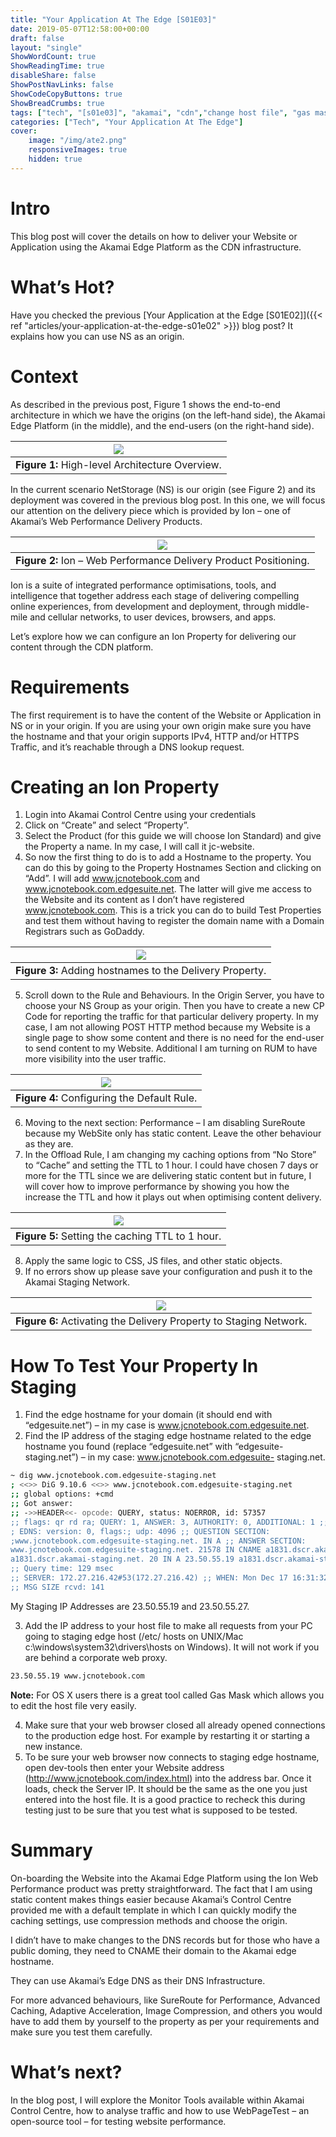 ```yaml
---
title: "Your Application At The Edge [S01E03]"
date: 2019-05-07T12:58:00+00:00
draft: false
layout: "single"
ShowWordCount: true
ShowReadingTime: true
disableShare: false
ShowPostNavLinks: false
ShowCodeCopyButtons: true
ShowBreadCrumbs: true
tags: ["tech", "[s01e03]", "akamai", "cdn","change host file", "gas mask", "ion", "onboarding", "testing in staging", "web performance", "your application at the edge"]
categories: ["Tech", "Your Application At The Edge"]
cover:
    image: "/img/ate2.png"
    responsiveImages: true
    hidden: true
---
```


# Intro

This blog post will cover the details on how to deliver your Website or Application using the Akamai Edge Platform as the CDN infrastructure.

# What’s Hot?

Have you checked the previous [Your Application at the Edge [S01E02]]({{< ref "articles/your-application-at-the-edge-s01e02" >}}) blog post? It explains how you can use NS as an origin.

# Context

As described in the previous post, Figure 1 shows the end-to-end architecture in which we have the origins (on the left-hand side), the Akamai Edge Platform (in the middle), and the end-users (on the right-hand side).

| ![](/img/arch1.jpg) |
| :--: |
| **Figure 1:**  High-level Architecture Overview. |

In the current scenario NetStorage (NS) is our origin (see Figure 2) and its deployment was covered in the previous blog post. In this one, we will focus our attention on the delivery piece which is provided by Ion – one of Akamai’s Web Performance Delivery Products.

| ![](/img/arch3.png) |
| :--: |
| **Figure 2:**  Ion – Web Performance Delivery Product Positioning. |

Ion is a suite of integrated performance optimisations, tools, and intelligence that together address each stage of delivering compelling online experiences, from development and deployment, through middle-mile and cellular networks, to user devices, browsers, and apps.

Let’s explore how we can configure an Ion Property for delivering our content through the CDN platform.

# Requirements

The first requirement is to have the content of the Website or Application in NS or in your origin. If you are using your own origin make sure you have the hostname and that your origin supports IPv4, HTTP and/or HTTPS Traffic, and it’s reachable through a DNS lookup request.

# Creating an Ion Property

1. Login into Akamai Control Centre using your credentials
2. Click on “Create” and select “Property”.
3. Select the Product (for this guide we will choose Ion Standard) and give the Property a name. In my case, I will call it jc-website.
4. So now the first thing to do is to add a Hostname to the property. You can do this by going to the Property Hostnames Section and clicking on “Add”. I will add www.jcnotebook.com and www.jcnotebook.com.edgesuite.net. The latter will give me access to the Website and its content as I don’t have registered www.jcnotebook.com. This is a trick you can do to build Test Properties and test them without having to register the domain name with a Domain Registrars such as GoDaddy.

| ![](/img/pm1.png) |
| :--: |
| **Figure 3:**  Adding hostnames to the Delivery Property. |

5. Scroll down to the Rule and Behaviours. In the Origin Server, you have to choose your NS Group as your origin. Then you have to create a new CP Code for reporting the traffic for that particular delivery property. In my case, I am not allowing POST HTTP method because my Website is a single page to show some content and there is no need for the end-user to send content to my Website. Additional I am turning on RUM to have more visibility into the user traffic.

| ![](/img/pm2.png) |
| :--: |
| **Figure 4:**  Configuring the Default Rule. |

6. Moving to the next section: Performance – I am disabling SureRoute because my WebSite only has static content. Leave the other behaviour as they are.
7. In the Offload Rule, I am changing my caching options from “No Store” to “Cache” and setting the TTL to 1 hour. I could have chosen 7 days or more for the TTL since we are delivering static content but in future, I will cover how to improve performance by showing you how the increase the TTL and how it plays out when optimising content delivery.

| ![](/img/pm3.png) |
| :--: |
| **Figure 5:**  Setting the caching TTL to 1 hour. |

8. Apply the same logic to CSS, JS files, and other static objects.
9. If no errors show up please save your configuration and push it to the Akamai Staging Network.

| ![](/img/pm4.png) |
| :--: |
| **Figure 6:**  Activating the Delivery Property to Staging Network. |

# How To Test Your Property In Staging

1. Find the edge hostname for your domain (it should end with “edgesuite.net”) – in my case is www.jcnotebook.com.edgesuite.net.
2. Find the IP address of the staging edge hostname related to the edge hostname you found (replace “edgesuite.net” with “edgesuite-staging.net”) – in my case: www.jcnotebook.com.edgesuite- staging.net.

 ```bash
 ~ dig www.jcnotebook.com.edgesuite-staging.net
; <<>> DiG 9.10.6 <<>> www.jcnotebook.com.edgesuite-staging.net
;; global options: +cmd
;; Got answer:
;; ->>HEADER<<- opcode: QUERY, status: NOERROR, id: 57357
;; flags: qr rd ra; QUERY: 1, ANSWER: 3, AUTHORITY: 0, ADDITIONAL: 1 ;; OPT PSEUDOSECTION:
; EDNS: version: 0, flags:; udp: 4096 ;; QUESTION SECTION:
;www.jcnotebook.com.edgesuite-staging.net. IN A ;; ANSWER SECTION:
www.jcnotebook.com.edgesuite-staging.net. 21578 IN CNAME a1831.dscr.akamai- staging.net.
a1831.dscr.akamai-staging.net. 20 IN A 23.50.55.19 a1831.dscr.akamai-staging.net. 20 IN A 23.50.55.27
;; Query time: 129 msec
;; SERVER: 172.27.216.42#53(172.27.216.42) ;; WHEN: Mon Dec 17 16:31:32 GMT 2018
;; MSG SIZE rcvd: 141
```

My Staging IP Addresses are 23.50.55.19 and 23.50.55.27.

3. Add the IP address to your host file to make all requests from your PC going to staging edge host (/etc/ hosts on UNIX/Mac c:\windows\system32\drivers\hosts on Windows). It will not work if you are behind a corporate web proxy.

```bash
23.50.55.19 www.jcnotebook.com
```

**Note:** For OS X users there is a great tool called Gas Mask which allows you to edit the host file very easily.

4. Make sure that your web browser closed all already opened connections to the production edge host. For example by restarting it or starting a new instance.
5. To be sure your web browser now connects to staging edge hostname, open dev-tools then enter your Website address (http://www.jcnotebook.com/index.html) into the address bar. Once it loads, check the Server IP. It should be the same as the one you just entered into the host file. It is a good practice to recheck this during testing just to be sure that you test what is supposed to be tested.

# Summary

On-boarding the Website into the Akamai Edge Platform using the Ion Web Performance product was pretty straightforward. The fact that I am using static content makes things easier because Akamai’s Control Centre provided me with a default template in which I can quickly modify the caching settings, use compression methods and choose the origin.

I didn’t have to make changes to the DNS records but for those who have a public doming, they need to CNAME their domain to the Akamai edge hostname.

They can use Akamai’s Edge DNS as their DNS Infrastructure.

For more advanced behaviours, like SureRoute for Performance, Advanced Caching, Adaptive Acceleration, Image Compression, and others you would have to add them by yourself to the property as per your requirements and make sure you test them carefully.

# What’s next?

In the blog post, I will explore the Monitor Tools available within Akamai Control Centre, how to analyse traffic and how to use WebPageTest – an open-source tool – for testing website performance.

